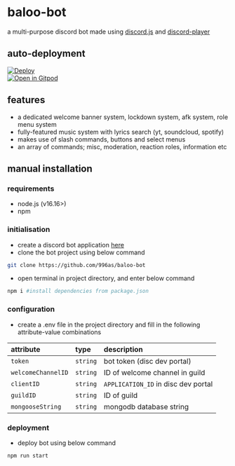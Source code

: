 # baloo-bot

a multi-purpose discord bot made using [discord.js](https://github.com/discordjs/discord.js) and [discord-player](https://github.com/Androz2091/discord-player)

## auto-deployment

[![Deploy](https://www.herokucdn.com/deploy/button.svg)](https://heroku.com/deploy?template=https://github.com/996as/baloo-bot)
<br>
[![Open in Gitpod](https://camo.githubusercontent.com/76e60919474807718793857d8eb615e7a50b18b04050577e5a35c19421f260a3/68747470733a2f2f676974706f642e696f2f627574746f6e2f6f70656e2d696e2d676974706f642e737667)](https://gitpod.io/#https://github.com/996as/baloo-bot)

## features

-   a dedicated welcome banner system, lockdown system, afk system, role menu system
-   fully-featured music system with lyrics search (yt, soundcloud, spotify)
-   makes use of slash commands, buttons and select menus
-   an array of commands; misc, moderation, reaction roles, information etc

## manual installation

### requirements

-   node.js (v16.16>)
-   npm

### initialisation

-   create a discord bot application [here](https://discordjs.guide/preparations/setting-up-a-bot-application.html#creating-your-bot)
-   clone the bot project using below command

```bash
git clone https://github.com/996as/baloo-bot
```

-   open terminal in project directory, and enter below command

```sh
npm i #install dependencies from package.json
```

### configuration

-   create a .env file in the project directory and fill in the following attribute-value combinations

| attribute          | type     | description                         |
| :----------------- | :------- | :---------------------------------- |
| `token`            | `string` | bot token (disc dev portal)         |
| `welcomeChannelID` | `string` | ID of welcome channel in guild      |
| `clientID`         | `string` | `APPLICATION_ID` in disc dev portal |
| `guildID`          | `string` | ID of guild                         |
| `mongooseString`   | `string` | mongodb database string             |

### deployment

-   deploy bot using below command

```sh
npm run start
```

